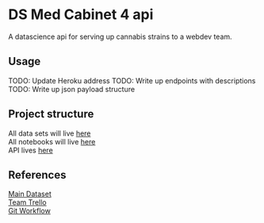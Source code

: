# DS Med Cabinet 4 api
A datascience api for serving up cannabis strains to a webdev team.

## Usage
TODO: Update Heroku address
TODO: Write up endpoints with descriptions
TODO: Write up json payload structure

## Project structure
All data sets will live [here](https://github.com/BuildWeek-Med-Cabinet-4/DS/tree/master/data)  
All notebooks will live [here](https://github.com/BuildWeek-Med-Cabinet-4/DS/tree/master/notebooks)  
API lives [here](https://github.com/BuildWeek-Med-Cabinet-4/DS/tree/master/web_app)

## References
[Main Dataset](https://www.kaggle.com/kingburrito666/cannabis-strains)  
[Team Trello](https://trello.com/b/6fHmnowA/med-cabinet-4)  
[Git Workflow](https://www.notion.so/Git-Workflow-34f9b468dcf74a669aff0d3797870d37)  

